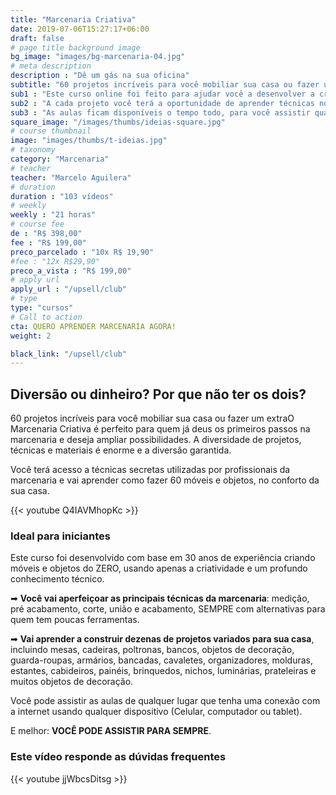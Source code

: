```yaml
---
title: "Marcenaria Criativa"
date: 2019-07-06T15:27:17+06:00
draft: false
# page title background image
bg_image: "images/bg-marcenaria-04.jpg"
# meta description
description : "Dê um gás na sua oficina"
subtitle: "60 projetos incríveis para você mobiliar sua casa ou fazer um extra"
sub1 : "Este curso online foi feito para ajudar você a desenvolver a criatividade enquanto coloca a mão na massa. Ou melhor, na madeira!"
sub2 : "A cada projeto você terá a oportunidade de aprender técnicas novas e ampliar o seu entendimento sobre marcenaria, até atingir o ponto em que você será capaz de fazer qualquer coisa que imaginar."
sub3 : "As aulas ficam disponíveis o tempo todo, para você assistir quando quiser e de onde quiser. E você terá acesso a um grupo exclusivo no Telegram, para resolver todas as suas dúvidas."
square_image: "/images/thumbs/ideias-square.jpg"
# course thumbnail
image: "images/thumbs/t-ideias.jpg"
# taxonomy
category: "Marcenaria"
# teacher
teacher: "Marcelo Aguilera"
# duration
duration : "103 vídeos"
# weekly
weekly : "21 horas"
# course fee
de : "R$ 398,00"
fee : "R$ 199,00"
preco_parcelado : "10x R$ 19,90"
#fee : "12x R$29,90"
preco_a_vista : "R$ 199,00"
# apply url
apply_url : "/upsell/club"
# type
type: "cursos"
# Call to action
cta: QUERO APRENDER MARCENARIA AGORA!
weight: 2

black_link: "/upsell/club"
---
```



## Diversão ou dinheiro? Por que não ter os dois?
60 projetos incríveis para você mobiliar sua casa ou fazer um extraO Marcenaria Criativa é perfeito para quem já deus os primeiros passos na marcenaria e deseja ampliar possibilidades. A diversidade de projetos, técnicas e materiais é enorme e a diversão garantida.

Você terá acesso a técnicas secretas utilizadas por profissionais da marcenaria e vai aprender como fazer 60 móveis e objetos, no conforto da sua casa.

{{< youtube Q4IAVMhopKc >}}

### Ideal para iniciantes

Este curso foi desenvolvido com base em 30 anos de experiência criando móveis e objetos do ZERO, usando apenas a criatividade e um profundo conhecimento técnico.

➡ **Você vai aperfeiçoar as principais técnicas da marcenaria**: medição, pré acabamento, corte, união e acabamento, SEMPRE com alternativas para quem tem poucas ferramentas.

➡ **Vai aprender a construir dezenas de projetos variados para sua casa**, incluindo mesas, cadeiras, poltronas, bancos, objetos de decoração, guarda-roupas, armários, bancadas, cavaletes, organizadores, molduras, estantes, cabideiros, painéis, brinquedos, nichos, luminárias, prateleiras e muitos objetos de decoração.

Você pode assistir as aulas de qualquer lugar que tenha uma conexão com a internet usando qualquer dispositivo (Celular, computador ou tablet).

E melhor: **VOCÊ PODE ASSISTIR PARA SEMPRE**.

### Este vídeo responde as dúvidas frequentes
{{< youtube jjWbcsDitsg >}}
